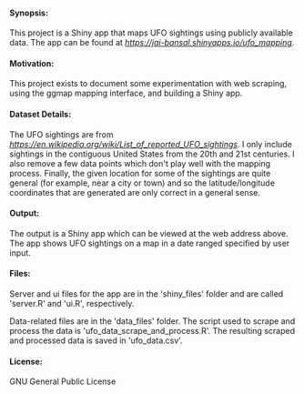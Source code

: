 #### Synopsis:
This project is a Shiny app that maps UFO sightings using publicly available data. The app can be found at *https://jai-bansal.shinyapps.io/ufo_mapping*.

#### Motivation:
This project exists to document some experimentation with web scraping, using the ggmap mapping interface, and building a Shiny app.

#### Dataset Details:
The UFO sightings are from *https://en.wikipedia.org/wiki/List_of_reported_UFO_sightings*. I only include sightings in the contiguous United States from the 20th and 21st centuries. I also remove a few data points which don't play well with the mapping process. Finally, the given location for some of the sightings are quite general (for example, near a city or town) and so the latitude/longitude coordinates that are generated are only correct in a general sense.

#### Output:
The output is a Shiny app which can be viewed at the web address above. The app shows UFO sightings on a map in a date ranged specified by user input.

#### Files:
Server and ui files for the app are in the 'shiny_files' folder and are called 'server.R' and 'ui.R', respectively.

Data-related files are in the 'data_files' folder. The script used to scrape and process the data is 'ufo_data_scrape_and_process.R'. The resulting scraped and processed data is saved in 'ufo_data.csv'.

#### License:
GNU General Public License
